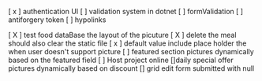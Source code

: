 [ x ] authentication UI
[  ] validation system in dotnet 
[  ] formValidation 
[  ] antiforgery token 
[  ] hypolinks 



[ X ] test food dataBase the layout of the picuture
[ X ] delete the meal should also clear the static file
[ x ] default value include place holder the when user doesn't support picture
[ ] featured section pictures dynamically based on the featured field
[ ] Host project online
[]daily special offer pictures dynamically based on discount 
[] grid edit form submitted with null